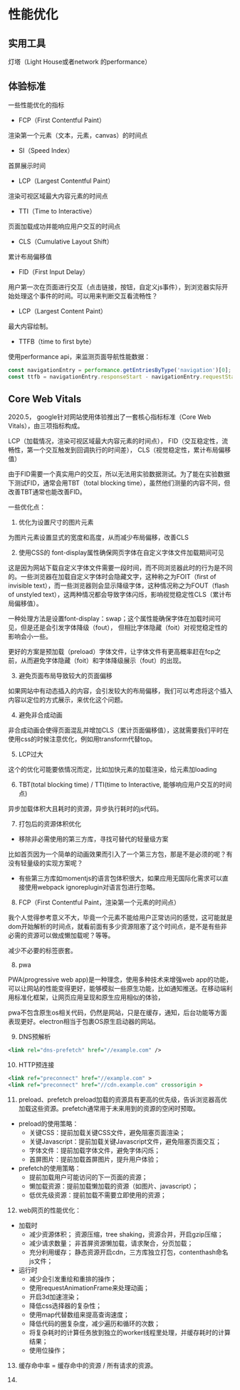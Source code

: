# 性能优化

## 实用工具

灯塔（Light House或者network 的performance）

## 体验标准

一些性能优化的指标

* FCP（First Contentful Paint）

渲染第一个元素（文本，元素，canvas）的时间点

* SI（Speed Index）

首屏展示时间

* LCP（Largest Contentful Paint）

渲染可视区域最大内容元素的时间点

* TTI（Time to Interactive）

页面加载成功并能响应用户交互的时间点

* CLS（Cumulative Layout Shift）

累计布局偏移值

* FID（First Input Delay）

用户第一次在页面进行交互（点击链接，按钮，自定义js事件），到浏览器实际开始处理这个事件的时间。可以用来判断交互看流畅性？

* LCP（Largest Content Paint）

最大内容绘制。

* TTFB（time to first byte）

使用performance api，来监测页面导航性能数据：
```js
const navigationEntry = performance.getEntriesByType('navigation')[0];
const ttfb = navigationEntry.responseStart - navigationEntry.requestStart;

```

## Core Web Vitals

2020.5， google针对网站使用体验推出了一套核心指标标准（Core Web Vitals），由三项指标构成。

LCP（加载情况，渲染可视区域最大内容元素的时间点）， FID（交互稳定性，流畅性，第一个交互触发到回调执行的时间差）， CLS（视觉稳定性，累计布局偏移值）

由于FID需要一个真实用户的交互，所以无法用实验数据测试。为了能在实验数据下测试FID，通常会用TBT（total blocking time），虽然他们测量的内容不同，但改善TBT通常也能改善FID。

一些优化点：

1. 优化为设置尺寸的图片元素

为图片元素设置显式的宽度和高度，从而减少布局偏移，改善CLS

2. 使用CSS的 font-display属性确保网页字体在自定义字体文件加载期间可见

这是因为网站下载自定义字体文件需要一段时间，而不同浏览器此时的行为是不同的。一些浏览器在加载自定义字体时会隐藏文字，这种称之为FOIT（first of invisible text），而一些浏览器则会显示降级字体，这种情况称之为FOUT（flash of unstyled text），这两种情况都会导致字体闪烁，影响视觉稳定性CLS（累计布局偏移值）。

一种处理方法是设置font-display：swap；这个属性能确保字体在加载时间可见，但是还是会引发字体降级（fout）， 但相比字体隐藏（foit）对视觉稳定性的影响会小一些。

更好的方案是预加载（preload）字体文件，让字体文件有更高概率赶在fcp之前，从而避免字体隐藏（foit）和字体降级展示（fout）的出现。

3. 避免页面布局导致较大的页面偏移

如果网站中有动态插入的内容，会引发较大的布局偏移，我们可以考虑将这个插入内容以定位的方式展示，来优化这个问题。

4. 避免非合成动画

非合成动画会使得页面混乱并增加CLS（累计页面偏移值），这就需要我们平时在使用css的时候注意优化，例如用transform代替top。

5. LCP过大

这个的优化可能要依情况而定，比如加快元素的加载渲染，给元素加loading

6. TBT(total blocking time) / TTI(time to Interactive, 能够响应用户交互的时间点)

异步加载体积大且耗时的资源，异步执行耗时的js代码。

7. 打包后的资源体积优化

* 移除非必需使用的第三方库，寻找可替代的轻量级方案

比如首页因为一个简单的动画效果而引入了一个第三方包，那是不是必须的呢？有没有轻量级的实现方案呢？

* 有些第三方库如momentjs的语言包体积很大，如果应用无国际化需求可以直接使用webpack ignoreplugin对语言包进行忽略。

8. FCP（First Contentful Paint，渲染第一个元素的时间点）

我个人觉得参考意义不大，毕竟一个元素不能给用户正常访问的感觉，这可能就是dom开始解析的时间点，就看前面有多少资源阻塞了这个时间点，是不是有些非必需的资源可以做成懒加载呢？等等。


减少不必要的标签嵌套。

8. pwa

PWA(progressive web app)是一种理念，使用多种技术来增强web app的功能，可以让网站的性能变得更好，能够模拟一些原生功能，比如通知推送。在移动端利用标准化框架，让网页应用呈现和原生应用相似的体验，

pwa不包含原生os相关代码，仍然是网站，只是在缓存，通知，后台功能等方面表现更好。electron相当于包裹OS原生启动器的网站。

9. DNS预解析

```xml
<link rel="dns-prefetch" href="//example.com" />
```

10. HTTP预连接

```xml
<link ref="preconnect" href="//example.com" >
<link ref="preconnect" href="//cdn.example.com" crossorigin >
```

11. preload、prefetch
preload加载的资源具有更高的优先级，告诉浏览器高优加载这些资源。prefetch通常用于未来用到的资源的空闲时预取。
  - preload的使用策略：
    - 关键CSS：提前加载关键CSS文件，避免阻塞页面渲染；
    - 关键Javascript：提前加载关键Javascript文件，避免阻塞页面交互；
    - 字体文件：提前加载字体文件，避免字体闪烁；
    - 首屏图片：提前加载首屏图片，提升用户体验；
  - prefetch的使用策略：
    - 提前加载用户可能访问的下一页面的资源；
    - 懒加载资源：提前加载懒加载的资源（如图片、javascript）；
    - 低优先级资源：提前加载不需要立即使用的资源；

12. web网页的性能优化：
- 加载时
  - 减少资源体积；
  资源压缩，tree shaking，资源合并，开启gzip压缩；
  - 减少请求数量；
  非首屏资源懒加载，请求聚合，分页加载；
  - 充分利用缓存；
  静态资源开启cdn，三方库独立打包，contenthash命名js文件；
- 运行时
  - 减少会引发重绘和重排的操作；
  - 使用requestAnimationFrame来处理动画；
  - 开启3d加速渲染；
  - 降低css选择器的复杂性；
  - 使用map代替数组来提高查询速度；
  - 降低代码的圈复杂度，减少遍历和循环的次数；
  - 将复杂耗时的计算任务放到独立的worker线程里处理，并缓存耗时的计算结果；
  - 使用位操作；
  
13. 缓存命中率 = 缓存命中的资源 / 所有请求的资源。

14. 